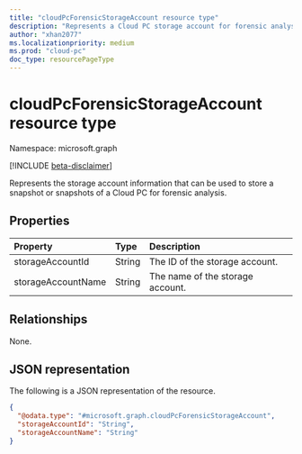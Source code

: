 ```yaml
---
title: "cloudPcForensicStorageAccount resource type"
description: "Represents a Cloud PC storage account for forensic analysis."
author: "xhan2077"
ms.localizationpriority: medium
ms.prod: "cloud-pc"
doc_type: resourcePageType
---
```


# cloudPcForensicStorageAccount resource type

Namespace: microsoft.graph

[!INCLUDE [beta-disclaimer](../../includes/beta-disclaimer.md)]

Represents the storage account information that can be used to store a snapshot or snapshots of a Cloud PC for forensic analysis.

## Properties
|Property|Type|Description|
|:---|:---|:---|
|storageAccountId|String|The ID of the storage account.|
|storageAccountName|String|The name of the storage account.|

## Relationships
None.

## JSON representation
The following is a JSON representation of the resource.
<!-- {
  "blockType": "resource",
  "keyProperty": "storageAccountId",
  "@odata.type": "microsoft.graph.cloudPcForensicStorageAccount",
  "baseType": "microsoft.graph.entity",
  "openType": false
}
-->
``` json
{
  "@odata.type": "#microsoft.graph.cloudPcForensicStorageAccount",
  "storageAccountId": "String",
  "storageAccountName": "String"
}
```
